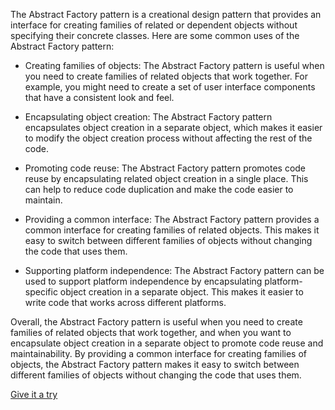 The Abstract Factory pattern is a creational design pattern that provides an interface for creating families of related or dependent objects without specifying their concrete classes. Here are some common uses of the Abstract Factory pattern:

- Creating families of objects: The Abstract Factory pattern is useful when you need to create families of related objects that work together. For example, you might need to create a set of user interface components that have a consistent look and feel.


- Encapsulating object creation: The Abstract Factory pattern encapsulates object creation in a separate object, which makes it easier to modify the object creation process without affecting the rest of the code.


- Promoting code reuse: The Abstract Factory pattern promotes code reuse by encapsulating related object creation in a single place. This can help to reduce code duplication and make the code easier to maintain.


- Providing a common interface: The Abstract Factory pattern provides a common interface for creating families of related objects. This makes it easy to switch between different families of objects without changing the code that uses them.


- Supporting platform independence: The Abstract Factory pattern can be used to support platform independence by encapsulating platform-specific object creation in a separate object. This makes it easier to write code that works across different platforms.

Overall, the Abstract Factory pattern is useful when you need to create families of related objects that work together, and when you want to encapsulate object creation in a separate object to promote code reuse and maintainability. By providing a common interface for creating families of objects, the Abstract Factory pattern makes it easy to switch between different families of objects without changing the code that uses them.

[Give it a try](./../../../../../../../test/java/io/barblin/patterns/creational/abstract_factory/AbstractFactoryTest.java)
